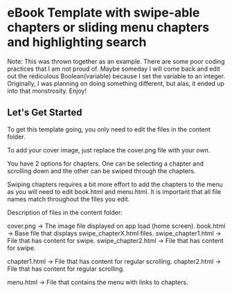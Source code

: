 # eBook Template with swipe-able chapters or sliding menu chapters and highlighting search

Note:  This was thrown together as an example.  There are some poor coding practices that I am not proud of.  Maybe someday I will come back and edit out the rediculous Boolean(variable) because I set the variable to an integer.  Originally, I was planning on doing something different, but alas, it ended up into that monstrosity.  Enjoy!

## Let's Get Started

To get this template going, you only need to edit the files in the content folder.

To add your cover image, just replace the cover.png file with your own.

You have 2 options for chapters.  One can be selecting a chapter and scrolling down and the other can be swiped through the chapters.

Swiping chapters requires a bit more effort to add the chapters to the menu as you will need to edit book.html and menu.html.
It is important that all file names match throughout the files you edit.

Description of files in the content folder:

cover.png -> The image file displayed on app load (home screen).
book.html -> Base file that displays swipe_chapterX.html files.
    swipe_chapter1.html -> File that has content for swipe.
    swipe_chapter2.html -> File that has content for swipe.

chapter1.html -> File that has content for regular scrolling.
chapter2.html -> File that has content for regular scrolling.

menu.html -> File that contains the menu with links to chapters.
